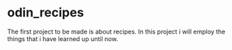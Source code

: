 # odin_recipes
The first project to be made is about recipes.
In this project i will employ the things that i have learned up until now.
